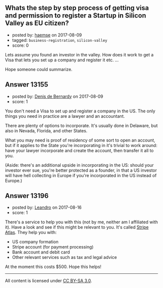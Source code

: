 ## Whats the step by step process of getting visa and permission to register a Startup in Silicon Valley as EU citizen?

- posted by: [haemse](https://stackexchange.com/users/339215/haemse) on 2017-08-09
- tagged: `business-registration`, `silicon-valley`
- score: 0

Lets assume you found an investor in the valley. How does it work to get a Visa that lets you set up a company and register it etc. ...

Hope someone could summarize.


## Answer 13155

- posted by: [Denis de Bernardy](https://stackexchange.com/users/182468/denis-de-bernardy) on 2017-08-09
- score: 1

You don't need a Visa to set up and register a company in the US. The only things you need in practice are a lawyer and an accountant.

There are plenty of options to incorporate. It's usually done in Delaware, but also in Nevada, Florida, and other States.

What you may need is proof of residency of some sort to open an account, but if it applies to the State you're incorporating in it's trivial to work around: have your lawyer incorporate and create the account, then transfer it all to you.

(Aside: there's an additional upside in incorporating in the US: should your investor ever sue, you're better protected as a founder, in that a US investor will have hell collecting in Europe if you're incorporated in the US instead of Europe.)


## Answer 13196

- posted by: [Leandro](https://stackexchange.com/users/10302131/leandro) on 2017-08-16
- score: 1

<p>There's a service to help you with this (not by me, neither am I affiliated with it). Have a look and see if this might be relevant to you. It's called <a href="https://stripe.com/atlas" rel="nofollow noreferrer">Stripe Atlas</a>. They help you with:</p>

<ul>
<li>US company formation</li>
<li>Stripe account (for payment processing)</li>
<li>Bank account and debit card</li>
<li>Other relevant services such as tax and legal advice</li>
</ul>

<p>At the moment this costs $500. Hope this helps!</p>




---

All content is licensed under [CC BY-SA 3.0](https://creativecommons.org/licenses/by-sa/3.0/).
